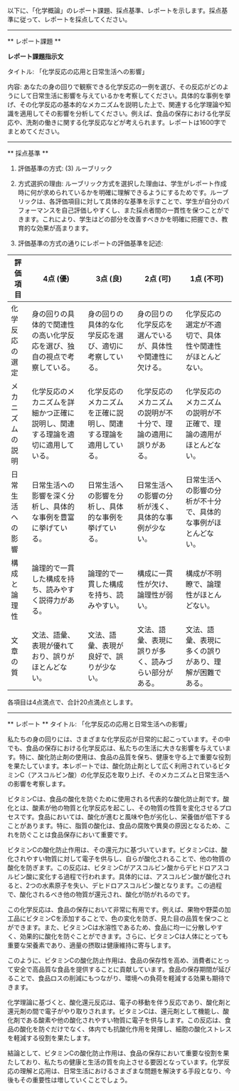 以下に、「化学概論」のレポート課題、採点基準、レポートを示します。採点基準に従って、レポートを採点してください。

---------------------------------------
** レポート課題 **

**レポート課題指示文**

タイトル: 「化学反応の応用と日常生活への影響」

内容: あなたの身の回りで観察できる化学反応の一例を選び、その反応がどのようにして日常生活に影響を与えているかを考察してください。具体的な事例を挙げ、その化学反応の基本的なメカニズムを説明した上で、関連する化学理論や知識を適用してその影響を分析してください。例えば、食品の保存における化学反応や、洗剤の働きに関する化学反応などが考えられます。レポートは1600字でまとめてください。

---------------------------------------
** 採点基準 **

1. 評価基準の方式: (3) ルーブリック

2. 方式選択の理由:
ルーブリック方式を選択した理由は、学生がレポート作成時に何が求められているかを明確に理解できるようにするためです。ルーブリックは、各評価項目に対して具体的な基準を示すことで、学生が自分のパフォーマンスを自己評価しやすくし、また採点者間の一貫性を保つことができます。これにより、学生はどの部分を改善すべきかを明確に把握でき、教育的な効果が高まります。

3. 評価基準の方式の通りにレポートの評価基準を記述:

| 評価項目          | 4点 (優)                                                                 | 3点 (良)                                                               | 2点 (可)                                                               | 1点 (不可)                                                             |
|-------------------|---------------------------------------------------------------------------|------------------------------------------------------------------------|------------------------------------------------------------------------|------------------------------------------------------------------------|
| 化学反応の選定    | 身の回りの具体的で関連性の高い化学反応を選び、独自の視点で考察している。 | 身の回りの具体的な化学反応を選び、適切に考察している。               | 身の回りの化学反応を選んでいるが、具体性や関連性に欠ける。           | 化学反応の選定が不適切で、具体性や関連性がほとんどない。             |
| メカニズムの説明  | 化学反応のメカニズムを詳細かつ正確に説明し、関連する理論を適切に適用している。 | 化学反応のメカニズムを正確に説明し、関連する理論を適用している。     | 化学反応のメカニズムの説明が不十分で、理論の適用に誤りがある。       | 化学反応のメカニズムの説明が不正確で、理論の適用がほとんどない。     |
| 日常生活への影響  | 日常生活への影響を深く分析し、具体的な事例を豊富に挙げている。             | 日常生活への影響を分析し、具体的な事例を挙げている。                 | 日常生活への影響の分析が浅く、具体的な事例が少ない。                 | 日常生活への影響の分析が不十分で、具体的な事例がほとんどない。       |
| 構成と論理性      | 論理的で一貫した構成を持ち、読みやすく説得力がある。                     | 論理的で一貫した構成を持ち、読みやすい。                             | 構成に一貫性が欠け、論理性が弱い。                                   | 構成が不明瞭で、論理性がほとんどない。                               |
| 文章の質          | 文法、語彙、表現が優れており、誤りがほとんどない。                         | 文法、語彙、表現が良好で、誤りが少ない。                             | 文法、語彙、表現に誤りが多く、読みづらい部分がある。                 | 文法、語彙、表現に多くの誤りがあり、理解が困難である。               |

各項目は4点満点で、合計20点満点とします。

---------------------------------------
** レポート **
タイトル: 「化学反応の応用と日常生活への影響」

私たちの身の回りには、さまざまな化学反応が日常的に起こっています。その中でも、食品の保存における化学反応は、私たちの生活に大きな影響を与えています。特に、酸化防止剤の使用は、食品の品質を保ち、健康を守る上で重要な役割を果たしています。本レポートでは、酸化防止剤として広く利用されているビタミンC（アスコルビン酸）の化学反応を取り上げ、そのメカニズムと日常生活への影響を考察します。

ビタミンCは、食品の酸化を防ぐために使用される代表的な酸化防止剤です。酸化とは、酸素が他の物質と化学反応を起こし、その物質の性質を変化させるプロセスです。食品においては、酸化が進むと風味や色が劣化し、栄養価が低下することがあります。特に、脂質の酸化は、食品の腐敗や異臭の原因となるため、これを防ぐことは食品保存において重要です。

ビタミンCの酸化防止作用は、その還元力に基づいています。ビタミンCは、酸化されやすい物質に対して電子を供与し、自らが酸化されることで、他の物質の酸化を防ぎます。この反応は、ビタミンCがアスコルビン酸からデヒドロアスコルビン酸に変化する過程で行われます。具体的には、アスコルビン酸が酸化されると、2つの水素原子を失い、デヒドロアスコルビン酸となります。この過程で、酸化されるべき他の物質が還元され、酸化が防がれるのです。

この化学反応は、食品の保存において非常に有用です。例えば、果物や野菜の加工品にビタミンCを添加することで、色の変化を防ぎ、見た目の品質を保つことができます。また、ビタミンCは水溶性であるため、食品に均一に分散しやすく、効果的に酸化を防ぐことができます。さらに、ビタミンCは人体にとっても重要な栄養素であり、適量の摂取は健康維持に寄与します。

このように、ビタミンCの酸化防止作用は、食品の保存性を高め、消費者にとって安全で高品質な食品を提供することに貢献しています。食品の保存期間が延びることで、食品ロスの削減にもつながり、環境への負荷を軽減する効果も期待できます。

化学理論に基づくと、酸化還元反応は、電子の移動を伴う反応であり、酸化剤と還元剤の間で電子がやり取りされます。ビタミンCは、還元剤として機能し、酸化剤である酸素や他の酸化されやすい物質に電子を供与します。この反応は、食品の酸化を防ぐだけでなく、体内でも抗酸化作用を発揮し、細胞の酸化ストレスを軽減する役割を果たします。

結論として、ビタミンCの酸化防止作用は、食品の保存において重要な役割を果たしており、私たちの健康と生活の質を向上させる要因となっています。化学反応の理解と応用は、日常生活におけるさまざまな問題を解決する手段となり、今後もその重要性は増していくことでしょう。

